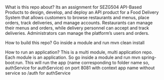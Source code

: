 What is this repo about?
Its an assignment for SEZG504 API-Based Products to design, develop, and deploy an API product for a Food Delivery System that allows customers to browse restaurants and menus, place orders, track deliveries, and manage accounts. Restaurants can manage their menus and orders, while delivery personnel can accept and track deliveries. Administrators can manage the platform’s users and orders.

How to build this repo?
Go inside a module and run mvn clean install

How to run an application?
This is a multi module, multi application repo.
Each module is an application.
So go inside a module and run mvn spring-boot:run.
This will run the app (name corresponding to folder name so, authService for authService)
on port 8081 with context app name without service so /auth for authService